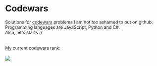 # Codewars
Solutions for <a href="http://www.codewars.com">codewars</a> problems I am not <i>too</i> ashamed to put on github.
<br>
Programming languages are JavaScript, Python and C#.
<br>
Also, let's starts :)
<br>
<br>
<br>
<a href=https://www.codewars.com/users/PierreCrb>My</a> current codewars rank:
<br>
<br>
<img src=https://www.codewars.com/users/PierreCrb/badges/large>
<br>
